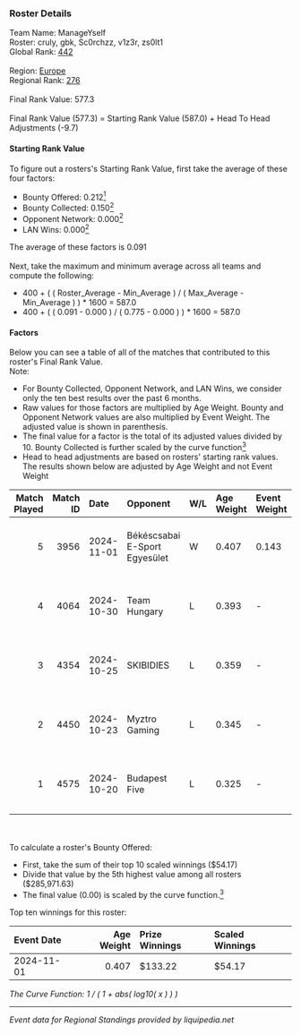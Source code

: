 ### Roster Details<br />
Team Name: ManageYself<br />
Roster: cruly, gbk, Sc0rchzz, v1z3r, zs0lt1<br />
Global Rank: [442](../../standings_global_2025_02_28.md)<br />
<br />
Region: [Europe]( ../../standings_europe_2025_02_28.md)<br />
Regional Rank: [276]( ../../standings_europe_2025_02_28.md)<br />
<br />
Final Rank Value:  577.3<br />
<br />
Final Rank Value (577.3) = Starting Rank Value (587.0) + Head To Head Adjustments (-9.7)<br />

#### Starting Rank Value<br />
To figure out a rosters's Starting Rank Value, first take the average of these four factors:<br />
- Bounty Offered: 0.212[<sup>1</sup>](#table2)
- Bounty Collected: 0.150[<sup>2</sup>](#table1)
- Opponent Network: 0.000[<sup>2</sup>](#table1)
- LAN Wins: 0.000[<sup>2</sup>](#table1)

The average of these factors is 0.091<br />
<br />
Next, take the maximum and minimum average across all teams and compute the following:<br />
- 400 + ( ( Roster_Average - Min_Average ) / ( Max_Average - Min_Average ) ) * 1600 = 587.0
- 400 + ( ( 0.091 - 0.000 ) / ( 0.775 - 0.000 ) ) * 1600 = 587.0


#### Factors<br />
Below you can see a table of all of the matches that contributed to this roster's Final Rank Value.<br />
Note:<br />

- For Bounty Collected, Opponent Network, and LAN Wins, we consider only the ten best results over the past 6 months.
- Raw values for those factors are multiplied by Age Weight. Bounty and Opponent Network values are also multiplied by Event Weight. The adjusted value is shown in parenthesis.
- The final value for a factor is the total of its adjusted values divided by 10. Bounty Collected is further scaled by the curve function[<sup>3</sup>](#curveFunction)
- Head to head adjustments are based on rosters' starting rank values. The results shown below are adjusted by Age Weight and not Event Weight
<span id="table1"></span><br />


| Match Played | Match ID | Date       | Opponent                      | W/L | Age Weight | Event Weight | Bounty Collected | Opponent Network | LAN Wins  | H2H Adj. | Roster                              |
| -: | -: | :- | :- | :- | :- | :- | :- | :- | :- | -: | :- |
|            5 |     3956 | 2024-11-01 | Békéscsabai E-Sport Egyesület | W   | 0.407      | 0.143        | 0.000 (0.000)    | 0.037 (0.002)    | 0 (0.000) |     6.97 | cruly, gbk, Sc0rchzz, v1z3r, zs0lt1 |
|            4 |     4064 | 2024-10-30 | Team Hungary                  | L   | 0.393      | -            | -                | -                | -         |    -2.43 | cruly, gbk, Sc0rchzz, v1z3r, zs0lt1 |
|            3 |     4354 | 2024-10-25 | SKIBIDIES                     | L   | 0.359      | -            | -                | -                | -         |    -4.67 | cruly, gbk, Sc0rchzz, v1z3r, zs0lt1 |
|            2 |     4450 | 2024-10-23 | Myztro Gaming                 | L   | 0.345      | -            | -                | -                | -         |    -5.48 | cruly, gbk, Sc0rchzz, v1z3r, zs0lt1 |
|            1 |     4575 | 2024-10-20 | Budapest Five                 | L   | 0.325      | -            | -                | -                | -         |    -4.14 | cruly, gbk, Sc0rchzz, v1z3r, zs0lt1 |

<br />
<span id="table2"></span><br />
To calculate a roster's Bounty Offered:<br />

- First, take the sum of their top 10 scaled winnings ($54.17)
- Divide that value by the 5th highest value among all rosters ($285,971.63)
- The final value (0.00) is scaled by the curve function.[<sup>3</sup>](#curveFunction)

Top ten winnings for this roster:<br />

| Event Date | Age Weight | Prize Winnings | Scaled Winnings |
| :- | -: | :- | :- |
| 2024-11-01 |      0.407 | $133.22        | $54.17          |


<span id="curveFunction"></span>_The Curve Function: 1 / ( 1 + abs( log10( x ) ) )_<br />

---
_Event data for Regional Standings provided by liquipedia.net_<br />
